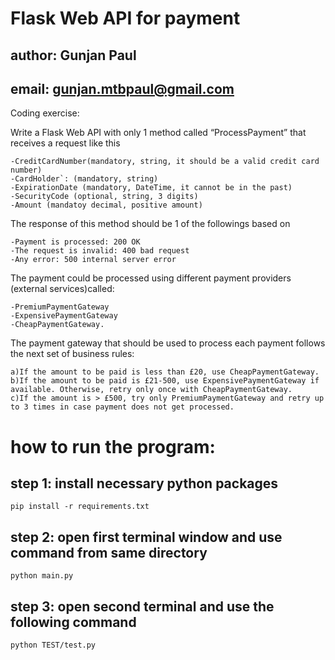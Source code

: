 # Flask Web API for payment
## author: Gunjan Paul
## email: gunjan.mtbpaul@gmail.com

Coding exercise:  

Write a Flask Web API with only 1 method called “ProcessPayment” that receives a request like this

    -CreditCardNumber(mandatory, string, it should be a valid credit card number)
    -CardHolder`: (mandatory, string)
    -ExpirationDate (mandatory, DateTime, it cannot be in the past)
    -SecurityCode (optional, string, 3 digits)
    -Amount (mandatoy decimal, positive amount)

The response of this method should be 1 of the followings based on

    -Payment is processed: 200 OK
    -The request is invalid: 400 bad request
    -Any error: 500 internal server error
    
The payment could be processed using different payment providers (external services)called:

    -PremiumPaymentGateway
    -ExpensivePaymentGateway
    -CheapPaymentGateway.

The payment gateway that should be used to process each payment follows the next set of business rules:

    a)If the amount to be paid is less than £20, use CheapPaymentGateway.
    b)If the amount to be paid is £21-500, use ExpensivePaymentGateway if available. Otherwise, retry only once with CheapPaymentGateway.
    c)If the amount is > £500, try only PremiumPaymentGateway and retry up to 3 times in case payment does not get processed.
    
    
 # how to run the program:
 
 ## step 1: install necessary python packages
 
 ```
 pip install -r requirements.txt
 ```
 
 ## step 2: open first terminal window and use command from same directory 
 
```
python main.py
```

## step 3: open second terminal and use the following command

```
python TEST/test.py
```
